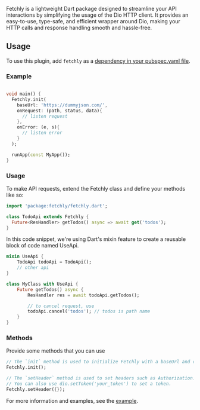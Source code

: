 Fetchly is a lightweight Dart package designed to streamline your API interactions by simplifying the usage of the Dio HTTP client. It provides an easy-to-use, type-safe, and efficient wrapper around Dio, making your HTTP calls and response handling smooth and hassle-free.

## Usage

To use this plugin, add `fetchly` as a [dependency in your pubspec.yaml file](https://flutter.dev/platform-plugins/).


### Example

```dart 

void main() {
  Fetchly.init(
    baseUrl: 'https://dummyjson.com/',
    onRequest: (path, status, data){
      // listen request
    },
    onError: (e, s){
      // listen error
    }
  );

  runApp(const MyApp());
}

```

### Usage

To make API requests, extend the Fetchly class and define your methods like so:

```dart
import 'package:fetchly/fetchly.dart';

class TodoApi extends Fetchly {
  Future<ResHandler> getTodos() async => await get('todos');
}
```

In this code snippet, we're using Dart's mixin feature to create a reusable block of code named UseApi.

```dart
mixin UseApi {
    TodoApi todoApi = TodoApi();
    // other api
}

class MyClass with UseApi {
    Future getTodos() async {
        ResHandler res = await todoApi.getTodos();

        // to cancel request, use
        todoApi.cancel('todos'); // todos is path name
    }
}
```

### Methods

Provide some methods that you can use

```dart
// The `init` method is used to initialize Fetchly with a baseUrl and callbacks for onRequest and onError.
Fetchly.init(); 

// The `setHeader` method is used to set headers such as Authorization.
// You can also use dio.setToken('your_token') to set a token.
Fetchly.setHeader({});
```

For more information and examples, see the [example](https://github.com/ashtav/fetchly/tree/master/example).
